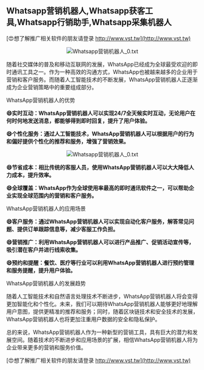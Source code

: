 ## **Whatsapp营销机器人,Whatsapp获客工具,Whatsapp行销助手,Whatsapp采集机器人**

[😍想了解推广相关软件的朋友请登录 http://www.vst.tw](http://www.vst.tw)

 <center><img src="https://vst.tw/MP4/tuiguang/png/0.png" alt="Whatsapp营销机器人_0.txt"></center>

随着社交媒体的普及和移动互联网的发展，WhatsApp已经成为全球最受欢迎的即时通讯工具之一。作为一种高效的沟通方式，WhatsApp也被越来越多的企业用于营销和客户服务。而随着人工智能技术的不断发展，WhatsApp营销机器人正逐渐成为企业营销策略中的重要组成部分。

WhatsApp营销机器人的优势

**😄实时互动：WhatsApp营销机器人可以实现24/7全天候实时互动，无论用户在何时何地发送消息，都能够得到即时回复，提升了用户体验。**

**😄个性化服务：通过人工智能技术，WhatsApp营销机器人可以根据用户的行为和偏好提供个性化的推荐和服务，增强了营销效果。**

 <center><img src="https://vst.tw/MP4/tuiguang/png/5.png" alt="Whatsapp营销机器人_0.txt"></center>

**😄节省成本：相比传统的客服人员，使用WhatsApp营销机器人可以大大降低人力成本，提升效率。**

**😄全球覆盖：WhatsApp作为全球使用率最高的即时通讯软件之一，可以帮助企业实现全球范围内的营销和客户服务。**

WhatsApp营销机器人的应用场景

**😄客户服务：通过WhatsApp营销机器人可以实现自动化客户服务，解答常见问题、提供订单跟踪信息等，减少客服工作负担。**

**😄营销推广：利用WhatsApp营销机器人可以进行产品推广、促销活动宣传等，吸引潜在客户并进行线索收集。**

**😄预约和提醒：餐饮、医疗等行业可以利用WhatsApp营销机器人进行预约管理和服务提醒，提升用户体验。**

WhatsApp营销机器人的发展趋势

随着人工智能技术和自然语言处理技术不断进步，WhatsApp营销机器人将会变得更加智能化和个性化。未来，我们可以期待WhatsApp营销机器人能够更好地理解用户意图，提供更精准的推荐和服务；同时，随着区块链技术和安全技术的发展，WhatsApp营销机器人也将更加注重用户数据的安全和隐私保护。

总的来说，WhatsApp营销机器人作为一种新型的营销工具，具有巨大的潜力和发展空间。随着技术的不断进步和应用场景的扩展，相信WhatsApp营销机器人将为企业带来更多的营销和服务价值。

[😍想了解推广相关软件的朋友请登录 http://www.vst.tw](http://www.vst.tw)



